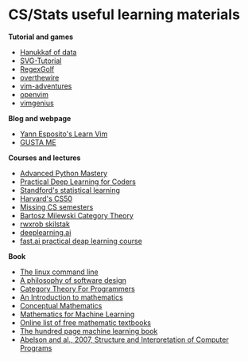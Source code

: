 # CS/Stats useful learning materials

**Tutorial and games**  
- [Hanukkaf of data](https://hanukkah.bluebird.sh)
- [SVG-Tutorial](https://svg-tutorial.com/)
- [RegexGolf](https://alf.nu/RegexGolf)
- [overthewire](https://overthewire.org/wargames/bandit/)
- [vim-adventures](https://vim-adventures.com/)
- [openvim](https://www.openvim.com/)
- [vimgenius](http://www.vimgenius.com/)

**Blog and webpage**  
- [Yann Esposito's Learn
  Vim](https://yannesposito.com/Scratch/en/blog/Learn-Vim-Progressively/)
- [GUSTA ME](https://sites.google.com/site/mb3gustame)


**Courses and lectures**  
- [Advanced Python
  Mastery](https://github.com/dabeaz-course/python-mastery)
- [Practical Deep Learning for Coders](https://course.fast.ai/)
- [Standford's statistical
  learning](https://online.stanford.edu/courses/sohs-ystatslearning-statistical-learning)
- [Harvard's CS50](https://cs50.harvard.edu/x/2023/)
- [Missing CS semesters](https://www.youtube.com/c/MissingSemester)
- [Bartosz Milewski Category
  Theory](https://www.youtube.com/@DrBartosz/playlists)
- [rwxrob skilstak](https://www.youtube.com/rwxrob)
- [deeplearning.ai](https://www.deaplearning.ai/)
- [fast.ai practical deap learning course](https://course.fast.ai/)

**Book**  
- [The linux command line](https://www.linuxcommand.org/tlcl.php)
- [A philosophy of software
  design](https://web.stanford.edu/~ouster/cgi-bin/book.php)
- [Category Theory For
  Programmers](https://github.com/hmemcpy/milewski-ctfp-pdf)
- [An Introduction to
  mathematics](https://gutenberg.org/files/41568/41568-pdf.pdf)
- [Conceptual
  Mathematics](https://ia801005.us.archive.org/30/items/F.WilliamLawvereStephenH.SchanuelConceptualMathematicsAFirstIntroductionToCatego/F.%20William%20Lawvere%2C%20Stephen%20H.%20Schanuel%20-%20Conceptual%20Mathematics_%20A%20First%20Introduction%20to%20Categories%20%282009%2C%20Cambridge%20University%20Press%29%20%281%29_text.pdf)
- [Mathematics for Machine
  Learning](https://mml-book.github.io/book/mml-book.pdf)
- [Online list of free mathematic textbooks](http://www.infobooks.org/free-pdf-books/math/)
- [The hundred page machine learning book](http://themlbook.com/)
- [Abelson and al., 2007, Structure and Interpretation of Computer Programs](https://web.mit.edu/6.001/6.037/sicp.pdf)
